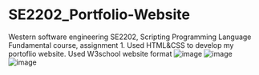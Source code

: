 # SE2202_Portfolio-Website
Western software engineering SE2202, Scripting Programming Language Fundamental course, assignment 1.
Used HTML&CSS to develop  my portoflio website.
Used W3school website format
![image](https://user-images.githubusercontent.com/92288227/221086528-1411c1c3-a059-463f-b6b1-b52f3d1de9b1.png)
![image](https://user-images.githubusercontent.com/92288227/221086580-7f95928c-1aac-4ac2-8bbe-4594c1a89a62.png)
![image](https://user-images.githubusercontent.com/92288227/221086615-aef5270e-bfdc-4e9c-81a2-1394389b6a84.png)

